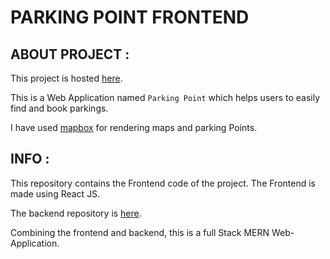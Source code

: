 # PARKING POINT FRONTEND

## ABOUT PROJECT : 
This project is hosted [here](https://parking-point-frontend.vercel.app/).

This is a Web Application named `Parking Point` which helps users to easily find and book parkings.

I have used [mapbox](https://www.mapbox.com/) for rendering maps and parking Points.

## INFO : 
This repository contains the Frontend code of the project.
The Frontend is made using React JS.

The backend repository is [here](https://github.com/Yuvrajhere/parking-point-backend).

Combining the frontend and backend, this is a full Stack MERN Web-Application.